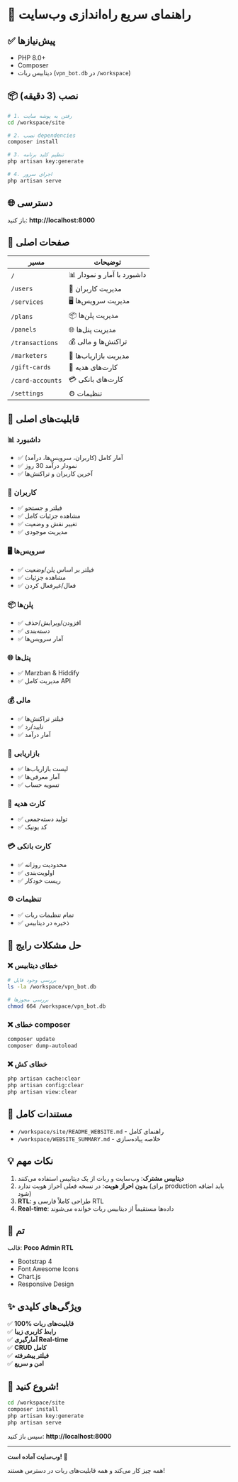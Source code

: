 # 🚀 راهنمای سریع راه‌اندازی وب‌سایت

## ✅ پیش‌نیازها

- PHP 8.0+
- Composer
- دیتابیس ربات (`vpn_bot.db` در `/workspace`)

## 📦 نصب (3 دقیقه)

```bash
# 1. رفتن به پوشه سایت
cd /workspace/site

# 2. نصب dependencies
composer install

# 3. تنظیم کلید برنامه
php artisan key:generate

# 4. اجرای سرور
php artisan serve
```

## 🌐 دسترسی

باز کنید: **http://localhost:8000**

## 📱 صفحات اصلی

| مسیر | توضیحات |
|------|---------|
| `/` | 📊 داشبورد با آمار و نمودار |
| `/users` | 👥 مدیریت کاربران |
| `/services` | 🖥️ مدیریت سرویس‌ها |
| `/plans` | 📦 مدیریت پلن‌ها |
| `/panels` | 🌐 مدیریت پنل‌ها |
| `/transactions` | 💰 تراکنش‌ها و مالی |
| `/marketers` | 📢 مدیریت بازاریاب‌ها |
| `/gift-cards` | 🎁 کارت‌های هدیه |
| `/card-accounts` | 💳 کارت‌های بانکی |
| `/settings` | ⚙️ تنظیمات |

## 🎯 قابلیت‌های اصلی

### 📊 داشبورد
- ✅ آمار کامل (کاربران، سرویس‌ها، درآمد)
- ✅ نمودار درآمد 30 روز
- ✅ آخرین کاربران و تراکنش‌ها

### 👥 کاربران
- ✅ فیلتر و جستجو
- ✅ مشاهده جزئیات کامل
- ✅ تغییر نقش و وضعیت
- ✅ مدیریت موجودی

### 🖥️ سرویس‌ها
- ✅ فیلتر بر اساس پلن/وضعیت
- ✅ مشاهده جزئیات
- ✅ فعال/غیرفعال کردن

### 📦 پلن‌ها
- ✅ افزودن/ویرایش/حذف
- ✅ دسته‌بندی
- ✅ آمار سرویس‌ها

### 🌐 پنل‌ها
- ✅ Marzban & Hiddify
- ✅ مدیریت کامل API

### 💰 مالی
- ✅ فیلتر تراکنش‌ها
- ✅ تایید/رد
- ✅ آمار درآمد

### 📢 بازاریابی
- ✅ لیست بازاریاب‌ها
- ✅ آمار معرفی‌ها
- ✅ تسویه حساب

### 🎁 کارت هدیه
- ✅ تولید دسته‌جمعی
- ✅ کد یونیک

### 💳 کارت بانکی
- ✅ محدودیت روزانه
- ✅ اولویت‌بندی
- ✅ ریست خودکار

### ⚙️ تنظیمات
- ✅ تمام تنظیمات ربات
- ✅ ذخیره در دیتابیس

## 🔧 حل مشکلات رایج

### ❌ خطای دیتابیس
```bash
# بررسی وجود فایل
ls -la /workspace/vpn_bot.db

# بررسی مجوزها
chmod 664 /workspace/vpn_bot.db
```

### ❌ خطای composer
```bash
composer update
composer dump-autoload
```

### ❌ خطای کش
```bash
php artisan cache:clear
php artisan config:clear
php artisan view:clear
```

## 📖 مستندات کامل

- `/workspace/site/README_WEBSITE.md` - راهنمای کامل
- `/workspace/WEBSITE_SUMMARY.md` - خلاصه پیاده‌سازی

## 💡 نکات مهم

1. **دیتابیس مشترک**: وب‌سایت و ربات از یک دیتابیس استفاده می‌کنند
2. **بدون احراز هویت**: در نسخه فعلی احراز هویت ندارد (برای production باید اضافه شود)
3. **RTL**: طراحی کاملاً فارسی و RTL
4. **Real-time**: داده‌ها مستقیماً از دیتابیس ربات خوانده می‌شوند

## 🎨 تم

قالب: **Poco Admin RTL**
- Bootstrap 4
- Font Awesome Icons
- Chart.js
- Responsive Design

## ✨ ویژگی‌های کلیدی

✅ **100% قابلیت‌های ربات**  
✅ **رابط کاربری زیبا**  
✅ **آمارگیری Real-time**  
✅ **CRUD کامل**  
✅ **فیلتر پیشرفته**  
✅ **امن و سریع**  

## 🚀 شروع کنید!

```bash
cd /workspace/site
composer install
php artisan key:generate
php artisan serve
```

سپس باز کنید: **http://localhost:8000**

---

**وب‌سایت آماده است! 🎉**

همه چیز کار می‌کند و همه قابلیت‌های ربات در دسترس هستند!
